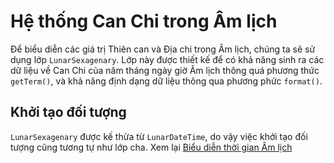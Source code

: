 # Hệ thống Can Chi trong Âm lịch
Để biểu diễn các giá trị Thiên can và Địa chi trong Âm lịch, chúng ta sẽ sử dụng lớp `LunarSexagenary`. Lớp này được thiết kế để có khả năng sinh ra các dữ liệu về Can Chi của năm tháng ngày giờ Âm lịch thông quá phương thức `getTerm()`, và khả năng định dạng dữ liệu thông qua phương phức `format()`.

## Khởi tạo đối tượng
`LunarSexagenary` được kế thừa từ `LunarDateTime`, do vậy việc khởi tạo đối tượng cũng tương tự như lớp cha. Xem lại [Biểu diễn thời gian Âm lịch](../docs/Vietnamese/02-ngay-thang-nam-am-lich)

